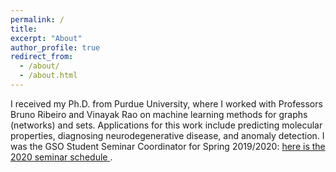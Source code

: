 ```yaml
---
permalink: /
title:
excerpt: "About"
author_profile: true
redirect_from: 
  - /about/
  - /about.html
---
```


I received my Ph.D. from Purdue University, where I worked with Professors Bruno Ribeiro and Vinayak Rao on machine learning methods for graphs (networks) and sets. Applications for this work include predicting molecular properties, diagnosing neurodegenerative disease, and anomaly detection. I was the GSO Student Seminar Coordinator for Spring 2019/2020: [here is the 2020 seminar schedule ](https://docs.google.com/spreadsheets/d/17mbN4Dv8NEndVxi0ZjFgMSNPRD5PeDuLPtX8rAnh5NQ/edit?usp=sharing).

